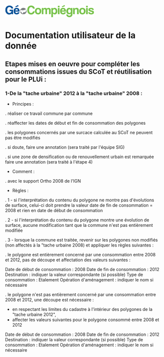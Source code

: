![picto](/doc/img/Logo_web-GeoCompiegnois.png)

# Documentation utilisateur de la donnée #

## Etapes mises en oeuvre pour compléter les consommations issues du SCoT et réutilisation pour le PLUi :

### 1-De la "tache urbaine" 2012 à la "tache urbaine" 2008 :

* Principes : 

. réaliser ce travail commune par commune 

. réaffecter les dates de début et fin de consommation des polygones 

. les polygones concernés par une surcace calculée au SCoT ne peuvent pas être modifiés

. si doute, faire une annotation (sera traité par l'équipe SIG)

. si une zone de densification ou de renouvellement urbain est remarquée faire une annotation (sera traité à l'étape 4)

* Comment : 

 . avec le support Ortho 2008 de l'IGN

* Règles : 

. 1 - si l'interprétation du contenu du polygone ne montre pas d'évolutions de surface, celui-ci doit prendre la valeur date de fin de consommation = 2008 et rien en date de début de consommation

. 2 - si l'interprétation du contenu du polygone montre une évolution de surface, aucune modification tant que la commune n'est pas entièrement modifiée

. 3 - lorsque la commune est traitée, revenir sur les polygones non modifiés (non affectés à la "tache urbaine 2008) et appliquer les règles suivantes :

. le polygone est entièrement concerné par une consommation entre 2008 et 2012, pas de découpe et affectation des valeurs suivantes :

Date de début de consommation : 2008
Date de fin de consommation : 2012
Destination : indiquer la valeur correspondante (si possible)
Type de consommation : Etalement
Opération d'aménagement : indiquer le nom si nécessaire

. le polygone n'est pas entièrement concerné par une consommation entre 2008 et 2012, une découpe est nécessaire :

- en respectant les limites du cadastre à l'intérieur des polygones de la "tache urbaine 2012",
- affecter les valeurs suivantes pour le polygone consommé entre 2008 et 2012

Date de début de consommation : 2008
Date de fin de consommation : 2012
Destination : indiquer la valeur correspondante (si possible)
Type de consommation : Etalement
Opération d'aménagement : indiquer le nom si nécessaire

